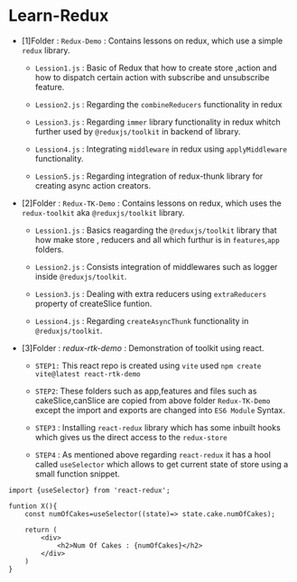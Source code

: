 # Learn-Redux


* [1]Folder : `Redux-Demo` : Contains lessons on redux, which use a simple `redux` library.

    - `Lession1.js` : Basic of Redux that how to create store ,action and how to dispatch certain action with subscribe and unsubscribe feature. 

    - `Lession2.js` : Regarding the `combineReducers` functionality in redux

    - `Lession3.js` : Regarding `immer` library functionality in redux whitch further used by `@reduxjs/toolkit` in backend of library.

    - `Lession4.js` : Integrating `middleware` in redux using `applyMiddleware` functionality.

    - `Lession5.js` : Regarding integration of redux-thunk library for creating async action creators.


* [2]Folder : `Redux-TK-Demo` : Contains lessons on redux, which uses the `redux-toolkit` aka `@reduxjs/toolkit` library.

    - `Lession1.js` : Basics reagarding the `@reduxjs/toolkit` library that how make store , reducers and all which furthur is in `features`,`app` folders.
    
    - `Lession2.js` : Consists integration of  middlewares such as logger inside `@reduxjs/toolkit`.

    - `Lession3.js` : Dealing with extra reducers using `extraReducers` property of createSlice funtion.

    - `Lession4.js` : Regarding `createAsyncThunk` functionality in `@reduxjs/toolkit`.


* [3]Folder : *redux-rtk-demo*  : Demonstration of toolkit using react.
    
    - `STEP1:` This react repo is created using `vite` used `npm create vite@latest react-rtk-demo`

    - `STEP2`: These folders such as app,features and files such as cakeSlice,canSlice  are copied from above folder `Redux-TK-Demo` except the import and exports are changed into `ES6 Module` Syntax.

    - `STEP3` : Installing `react-redux` library which has some inbuilt hooks which gives us the direct access to the `redux-store`

    - `STEP4` : As mentioned above regarding `react-redux` it has a hool called `useSelector` which allows to get current state of store using a small function snippet.

```
import {useSelector} from 'react-redux';

funtion X(){
    const numOfCakes=useSelector((state)=> state.cake.numOfCakes);

    return (
        <div>
            <h2>Num Of Cakes : {numOfCakes}</h2>
        </div>
    )
}

```


